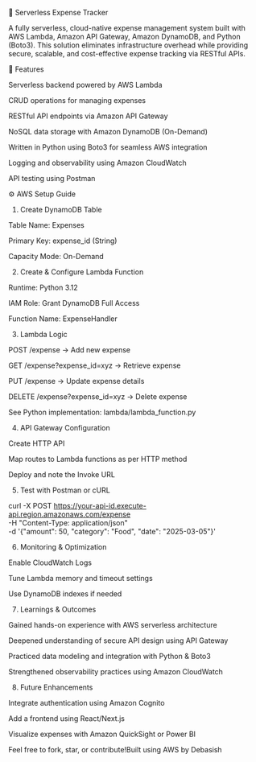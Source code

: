 💸 Serverless Expense Tracker

A fully serverless, cloud-native expense management system built with AWS Lambda, Amazon API Gateway, Amazon DynamoDB, and Python (Boto3). This solution eliminates infrastructure overhead while providing secure, scalable, and cost-effective expense tracking via RESTful APIs.

🚀 Features

Serverless backend powered by AWS Lambda

CRUD operations for managing expenses

RESTful API endpoints via Amazon API Gateway

NoSQL data storage with Amazon DynamoDB (On-Demand)

Written in Python using Boto3 for seamless AWS integration

Logging and observability using Amazon CloudWatch

API testing using Postman

⚙️ AWS Setup Guide

1. Create DynamoDB Table

Table Name: Expenses

Primary Key: expense_id (String)

Capacity Mode: On-Demand

2. Create & Configure Lambda Function

Runtime: Python 3.12

IAM Role: Grant DynamoDB Full Access

Function Name: ExpenseHandler

3. Lambda Logic

POST /expense → Add new expense

GET /expense?expense_id=xyz → Retrieve expense

PUT /expense → Update expense details

DELETE /expense?expense_id=xyz → Delete expense

See Python implementation: lambda/lambda_function.py

4. API Gateway Configuration

Create HTTP API

Map routes to Lambda functions as per HTTP method

Deploy and note the Invoke URL

5. Test with Postman or cURL

curl -X POST https://your-api-id.execute-api.region.amazonaws.com/expense \
-H "Content-Type: application/json" \
-d '{"amount": 50, "category": "Food", "date": "2025-03-05"}'

6. Monitoring & Optimization

Enable CloudWatch Logs

Tune Lambda memory and timeout settings

Use DynamoDB indexes if needed

7. Learnings & Outcomes

Gained hands-on experience with AWS serverless architecture

Deepened understanding of secure API design using API Gateway

Practiced data modeling and integration with Python & Boto3

Strengthened observability practices using Amazon CloudWatch

8. Future Enhancements

Integrate authentication using Amazon Cognito

Add a frontend using React/Next.js

Visualize expenses with Amazon QuickSight or Power BI

Feel free to fork, star, or contribute!Built using AWS by Debasish

